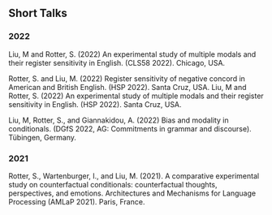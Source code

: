 ## Short Talks

### 2022
Liu, M and Rotter, S. (2022) An experimental study of multiple modals and their register sensitivity in English. (CLS58 2022). Chicago, USA.

Rotter, S. and Liu, M. (2022) Register sensitivity of negative concord in American and British English. (HSP 2022). Santa Cruz, USA.
Liu, M and Rotter, S. (2022) An experimental study of multiple modals and their register sensitivity in English. (HSP 2022). Santa Cruz, USA.

Liu, M, Rotter, S., and Giannakidou, A. (2022) Bias and modality in conditionals. (DGfS 2022, AG: Commitments in grammar and discourse). Tübingen, Germany.

### 2021
Rotter, S., Wartenburger, I., and Liu, M. (2021). A comparative experimental study on counterfactual conditionals: counterfactual thoughts, perspectives, and emotions. Architectures and Mechanisms for Language Processing (AMLaP 2021). Paris, France.

